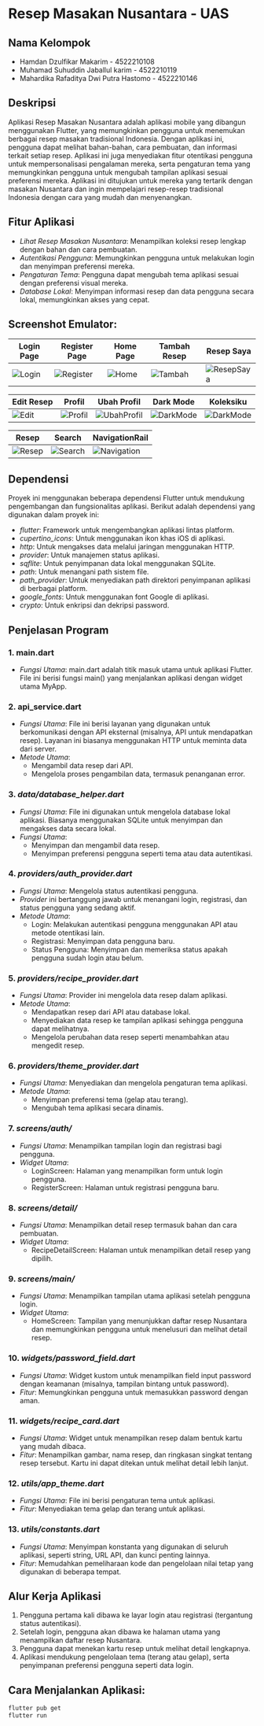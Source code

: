 # Resep Masakan Nusantara - UAS

## Nama Kelompok
- Hamdan Dzulfikar Makarim - 4522210108
- Muhamad Suhuddin Jaballul karim - 4522210119
-  Mahardika Rafaditya Dwi Putra Hastomo - 4522210146  

## Deskripsi
Aplikasi Resep Masakan Nusantara adalah aplikasi mobile yang dibangun menggunakan Flutter, yang memungkinkan pengguna untuk menemukan berbagai resep masakan tradisional Indonesia. Dengan aplikasi ini, pengguna dapat melihat bahan-bahan, cara pembuatan, dan informasi terkait setiap resep. Aplikasi ini juga menyediakan fitur otentikasi pengguna untuk mempersonalisasi pengalaman mereka, serta pengaturan tema yang memungkinkan pengguna untuk mengubah tampilan aplikasi sesuai preferensi mereka. Aplikasi ini ditujukan untuk mereka yang tertarik dengan masakan Nusantara dan ingin mempelajari resep-resep tradisional Indonesia dengan cara yang mudah dan menyenangkan.

## Fitur Aplikasi 
- *Lihat Resep Masakan Nusantara*: Menampilkan koleksi resep lengkap dengan bahan dan cara pembuatan.
- *Autentikasi Pengguna*: Memungkinkan pengguna untuk melakukan login dan menyimpan preferensi mereka.
- *Pengaturan Tema*: Pengguna dapat mengubah tema aplikasi sesuai dengan preferensi visual mereka.
- *Database Lokal*: Menyimpan informasi resep dan data pengguna secara lokal, memungkinkan akses yang cepat.

## Screenshot Emulator:
| Login Page | Register Page | Home Page | Tambah Resep | Resep Saya |
|------------|----------------|------------|------------|------------|
| ![Login](assets/images/Login.png) | ![Register](assets/images/Register.png) | ![Home](assets/images/Home.png) | ![Tambah](assets/images/Tambah_Resep.png) | ![ResepSaya](assets/images/Halaman_ResepSaya.png) |

| Edit Resep | Profil | Ubah Profil | Dark Mode | Koleksiku |
|------------|--------|-------------|-----------|-----------|
| ![Edit](assets/images/Edit_Resep.png) | ![Profil](assets/images/Halaman_Profil.png) | ![UbahProfil](assets/images/Ubah_Profil.png) | ![DarkMode](assets/images/Tampilan_DarkMode.png) | ![DarkMode](assets/images/Halaman_Koleksiku.png) | 

| Resep | Search | NavigationRail | 
|------------|--------|-------------|
| ![Resep](assets/images/Halaman_Resep.png) | ![Search](assets/images/search.png) | ![Navigation](assets/images/NavigationRail.png) | 

## Dependensi

Proyek ini menggunakan beberapa dependensi Flutter untuk mendukung pengembangan dan fungsionalitas aplikasi. Berikut adalah dependensi yang digunakan dalam proyek ini:

- *flutter*: Framework untuk mengembangkan aplikasi lintas platform.
- *cupertino_icons*: Untuk menggunakan ikon khas iOS di aplikasi.
- *http*: Untuk mengakses data melalui jaringan menggunakan HTTP.
- *provider*: Untuk manajemen status aplikasi.
- *sqflite*: Untuk penyimpanan data lokal menggunakan SQLite.
- *path*: Untuk menangani path sistem file.
- *path_provider*: Untuk menyediakan path direktori penyimpanan aplikasi di berbagai platform.
- *google_fonts*: Untuk menggunakan font Google di aplikasi.
- *crypto*: Untuk enkripsi dan dekripsi password.


## Penjelasan Program
### 1. main.dart
   - *Fungsi Utama*: main.dart adalah titik masuk utama untuk aplikasi Flutter. File ini berisi fungsi main() yang menjalankan aplikasi dengan widget utama MyApp.

### 2. api_service.dart
   - *Fungsi Utama*: File ini berisi layanan yang digunakan untuk berkomunikasi dengan API eksternal (misalnya, API untuk mendapatkan resep). Layanan ini biasanya menggunakan HTTP untuk meminta data dari server.
   - *Metode Utama*: 
     - Mengambil data resep dari API.
     - Mengelola proses pengambilan data, termasuk penanganan error.

### 3. *data/database_helper.dart*
   - *Fungsi Utama*: File ini digunakan untuk mengelola database lokal aplikasi. Biasanya menggunakan SQLite untuk menyimpan dan mengakses data secara lokal.
   - *Fungsi Utama*: 
     - Menyimpan dan mengambil data resep.
     - Menyimpan preferensi pengguna seperti tema atau data autentikasi.

### 4. *providers/auth_provider.dart*
   - *Fungsi Utama*: Mengelola status autentikasi pengguna. 
   - *Provider* ini bertanggung jawab untuk menangani login, registrasi, dan status pengguna yang sedang aktif.
   - *Metode Utama*: 
     - Login: Melakukan autentikasi pengguna menggunakan API atau metode otentikasi lain.
     - Registrasi: Menyimpan data pengguna baru.
     - Status Pengguna: Menyimpan dan memeriksa status apakah pengguna sudah login atau belum.

### 5. *providers/recipe_provider.dart*
   - *Fungsi Utama*: Provider ini mengelola data resep dalam aplikasi.
   - *Metode Utama*: 
     - Mendapatkan resep dari API atau database lokal.
     - Menyediakan data resep ke tampilan aplikasi sehingga pengguna dapat melihatnya.
     - Mengelola perubahan data resep seperti menambahkan atau mengedit resep.

### 6. *providers/theme_provider.dart*
   - *Fungsi Utama*: Menyediakan dan mengelola pengaturan tema aplikasi.
   - *Metode Utama*: 
     - Menyimpan preferensi tema (gelap atau terang).
     - Mengubah tema aplikasi secara dinamis.

### 7. *screens/auth/*
   - *Fungsi Utama*: Menampilkan tampilan login dan registrasi bagi pengguna.
   - *Widget Utama*: 
     - LoginScreen: Halaman yang menampilkan form untuk login pengguna.
     - RegisterScreen: Halaman untuk registrasi pengguna baru.

### 8. *screens/detail/*
   - *Fungsi Utama*: Menampilkan detail resep termasuk bahan dan cara pembuatan.
   - *Widget Utama*: 
     - RecipeDetailScreen: Halaman untuk menampilkan detail resep yang dipilih.

### 9. *screens/main/*
   - *Fungsi Utama*: Menampilkan tampilan utama aplikasi setelah pengguna login.
   - *Widget Utama*: 
     - HomeScreen: Tampilan yang menunjukkan daftar resep Nusantara dan memungkinkan pengguna untuk menelusuri dan melihat detail resep.

### 10. *widgets/password_field.dart*
   - *Fungsi Utama*: Widget kustom untuk menampilkan field input password dengan keamanan (misalnya, tampilan bintang untuk password).
   - *Fitur*: Memungkinkan pengguna untuk memasukkan password dengan aman.

### 11. *widgets/recipe_card.dart*
   - *Fungsi Utama*: Widget untuk menampilkan resep dalam bentuk kartu yang mudah dibaca.
   - *Fitur*: Menampilkan gambar, nama resep, dan ringkasan singkat tentang resep tersebut. Kartu ini dapat ditekan untuk melihat detail lebih lanjut.

### 12. *utils/app_theme.dart*
   - *Fungsi Utama*: File ini berisi pengaturan tema untuk aplikasi.
   - *Fitur*: Menyediakan tema gelap dan terang untuk aplikasi.

### 13. *utils/constants.dart*
   - *Fungsi Utama*: Menyimpan konstanta yang digunakan di seluruh aplikasi, seperti string, URL API, dan kunci penting lainnya.
   - *Fitur*: Memudahkan pemeliharaan kode dan pengelolaan nilai tetap yang digunakan di beberapa tempat.

## Alur Kerja Aplikasi

1. Pengguna pertama kali dibawa ke layar login atau registrasi (tergantung status autentikasi).
2. Setelah login, pengguna akan dibawa ke halaman utama yang menampilkan daftar resep Nusantara.
3. Pengguna dapat menekan kartu resep untuk melihat detail lengkapnya.
4. Aplikasi mendukung pengelolaan tema (terang atau gelap), serta penyimpanan preferensi pengguna seperti data login.

## Cara Menjalankan Aplikasi:
```bash
flutter pub get
flutter run
